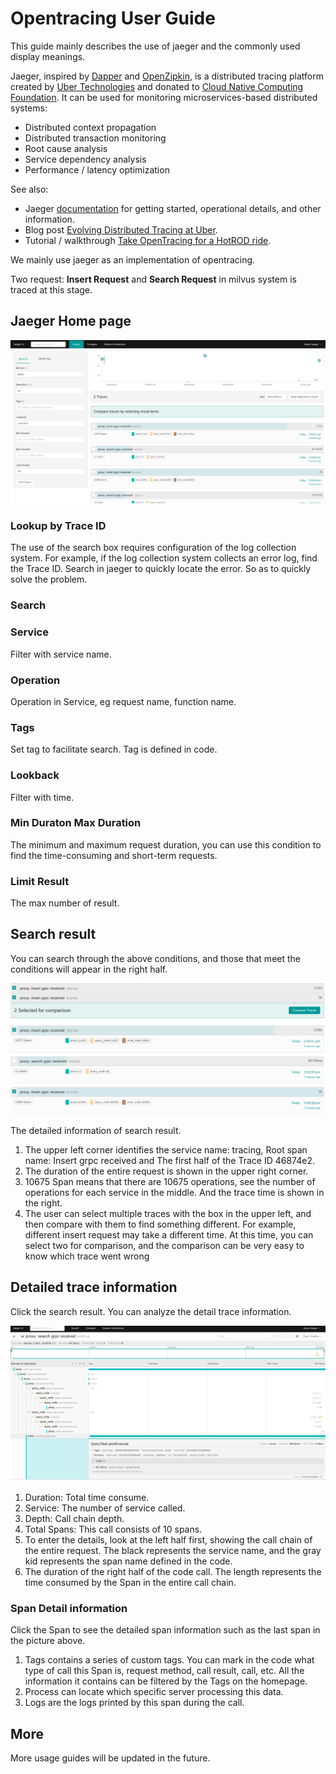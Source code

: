 # Opentracing User Guide

This guide mainly describes the use of jaeger and the commonly used display meanings.

Jaeger, inspired by [Dapper](https://research.google.com/pubs/pub36356.html) and [OpenZipkin](https://zipkin.io/), is a distributed tracing platform created by [Uber Technologies](https://uber.github.io/) and donated to [Cloud Native Computing Foundation](https://cncf.io/). It can be used for monitoring microservices-based distributed systems:

- Distributed context propagation
- Distributed transaction monitoring
- Root cause analysis
- Service dependency analysis
- Performance / latency optimization

See also:

- Jaeger [documentation](https://jaegertracing.io/docs/) for getting started, operational details, and other information.
- Blog post [Evolving Distributed Tracing at Uber](https://eng.uber.com/distributed-tracing/).
- Tutorial / walkthrough [Take OpenTracing for a HotROD ride](https://medium.com/@YuriShkuro/take-opentracing-for-a-hotrod-ride-f6e3141f7941).

We mainly use jaeger as an implementation of opentracing.

Two request: **Insert Request** and **Search Request** in milvus system is traced at this stage.

## Jaeger Home page

![](./figs/jaeger_home_page.png)

### Lookup by Trace ID

The use of the search box requires configuration of the log collection system. For example, if the log collection system collects an error log, find the Trace ID. Search in jaeger to quickly locate the error. So as to quickly solve the problem.

### Search

### Service

Filter with service name.

### Operation

Operation in Service, eg request name, function name.

### Tags

Set tag to facilitate search. Tag is defined in code.

### Lookback

Filter with time.

### Min Duraton Max Duration

The minimum and maximum request duration, you can use this condition to find the time-consuming and short-term requests.

### Limit Result

The max number of result.

## Search result

You can search through the above conditions, and those that meet the conditions will appear in the right half.

![](./figs/jaeger_single_search_result.png)

The detailed information of search result.

1. The upper left corner identifies the service name: tracing, Root span name: Insert grpc received and The first half of the Trace ID 46874e2.
2. The duration of the entire request is shown in the upper right corner.
3. 10675 Span means that there are 10675 operations, see the number of operations for each service in the middle. And the trace time is shown in the right.
4. The user can select multiple traces with the box in the upper left, and then compare with them to find something different. For example, different insert request may take a different time. At this time, you can select two for comparison, and the comparison can be very easy to know which trace went wrong

## Detailed trace information

Click the search result. You can analyze the detail trace information.

![](./figs/jaeger_detailed_trace_info.png)

1. Duration: Total time consume.
2. Service: The number of service called.
3. Depth: Call chain depth.
4. Total Spans: This call consists of 10 spans.
5. To enter the details, look at the left half first, showing the call chain of the entire request. The black represents the service name, and the gray kid represents the span name defined in the code.
6. The duration of the right half of the code call. The length represents the time consumed by the Span in the entire call chain.

### Span Detail information

Click the Span to see the detailed span information such as the last span in the picture above.

1. Tags contains a series of custom tags. You can mark in the code what type of call this Span is, request method, call result, call, etc. All the information it contains can be filtered by the Tags on the homepage.
2. Process can locate which specific server processing this data.
3. Logs are the logs printed by this span during the call.

## More

More usage guides will be updated in the future.
